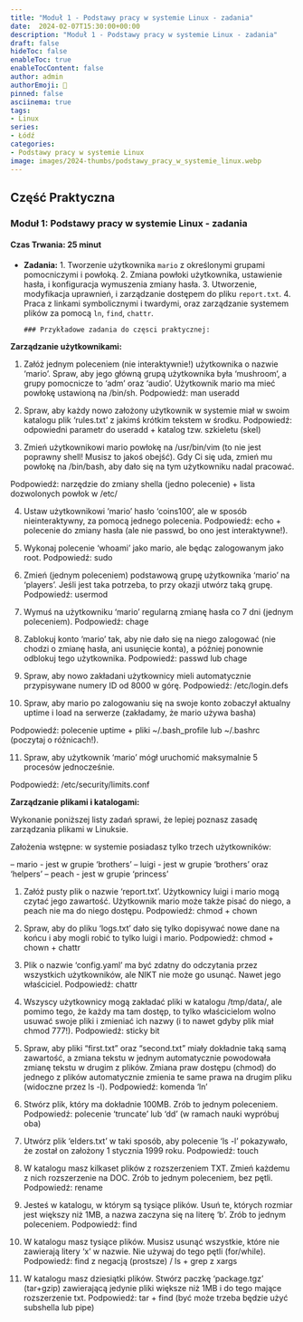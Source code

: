 ```yaml
---
title: "Moduł 1 - Podstawy pracy w systemie Linux - zadania"
date:  2024-02-07T15:30:00+00:00
description: "Moduł 1 - Podstawy pracy w systemie Linux - zadania"
draft: false
hideToc: false
enableToc: true
enableTocContent: false
author: admin
authorEmoji: 🐧
pinned: false
asciinema: true
tags:
- Linux
series:
- Łódź
categories:
- Podstawy pracy w systemie Linux
image: images/2024-thumbs/podstawy_pracy_w_systemie_linux.webp
---
```

## Część Praktyczna
### Moduł 1: Podstawy pracy w systemie Linux - zadania
#### Czas Trwania: 25 minut

- **Zadania:**
      1. Tworzenie użytkownika `mario` z określonymi grupami pomocniczymi i powłoką.
      2. Zmiana powłoki użytkownika, ustawienie hasła, i konfiguracja wymuszenia zmiany hasła.
      3. Utworzenie, modyfikacja uprawnień, i zarządzanie dostępem do pliku `report.txt`.
      4. Praca z linkami symbolicznymi i twardymi, oraz zarządzanie systemem plików za pomocą `ln`, `find`, `chattr`.

      ### Przykładowe zadania do częsci praktycznej:

**Zarządzanie użytkownikami:**

1. Załóż jednym poleceniem (nie interaktywnie!) użytkownika o nazwie ‘mario’. Spraw, aby jego główną grupą użytkownika była ‘mushroom‘, a grupy pomocnicze to ‘adm’ oraz ‘audio’. Użytkownik mario ma mieć powłokę ustawioną na /bin/sh.
Podpowiedź: man useradd

2. Spraw, aby każdy nowo założony użytkownik w systemie miał w swoim katalogu plik ‘rules.txt’ z jakimś krótkim tekstem w środku. Podpowiedź: odpowiedni parametr do useradd + katalog tzw. szkieletu (skel)

3. Zmień użytkownikowi mario powłokę na /usr/bin/vim (to nie jest poprawny shell! Musisz to jakoś obejść). Gdy Ci się uda, zmień mu powłokę na /bin/bash, aby dało się na tym użytkowniku nadal pracować.

Podpowiedź: narzędzie do zmiany shella (jedno polecenie) + lista dozwolonych powłok w /etc/

4. Ustaw użytkownikowi ‘mario’ hasło ‘coins100’, ale w sposób nieinteraktywny, za pomocą jednego polecenia.
Podpowiedź: echo + polecenie do zmiany hasła (ale nie passwd, bo ono jest interaktywne!).

5. Wykonaj polecenie ‘whoami’ jako mario, ale będąc zalogowanym jako root.
Podpowiedź: sudo

6. Zmień (jednym poleceniem) podstawową grupę użytkownika ‘mario’ na ‘players’. Jeśli jest taka potrzeba, to przy okazji utwórz taką grupę.
Podpowiedź: usermod

7. Wymuś na użytkowniku ‘mario’ regularną zmianę hasła co 7 dni (jednym poleceniem).
Podpowiedź: chage

8. Zablokuj konto ‘mario’ tak, aby nie dało się na niego zalogować (nie chodzi o zmianę hasła, ani usunięcie konta), a później ponownie odblokuj tego użytkownika.
Podpowiedź: passwd lub chage

9. Spraw, aby nowo zakładani użytkownicy mieli automatycznie przypisywane numery ID od 8000 w górę.
Podpowiedź: /etc/login.defs

10. Spraw, aby mario po zalogowaniu się na swoje konto zobaczył aktualny uptime i load na serwerze (zakładamy, że mario używa basha)

Podpowiedź: polecenie uptime + pliki ~/.bash_profile lub ~/.bashrc (poczytaj o różnicach!).

11. Spraw, aby użytkownik ‘mario’ mógł uruchomić maksymalnie 5 procesów
jednocześnie.

Podpowiedź: /etc/security/limits.conf

**Zarządzanie plikami i katalogami:**

Wykonanie poniższej listy zadań sprawi, że lepiej poznasz zasadę zarządzania plikami w Linuksie.

Założenia wstępne: w systemie posiadasz tylko trzech użytkowników:

– mario - jest w grupie ‘brothers’
– luigi - jest w grupie ‘brothers’ oraz ‘helpers’
– peach - jest w grupie ‘princess’

1. Załóż pusty plik o nazwie ‘report.txt’. Użytkownicy luigi i mario mogą czytać jego zawartość.
Użytkownik mario może także pisać do niego, a peach nie ma do niego dostępu.
Podpowiedź: chmod + chown

2. Spraw, aby do pliku ‘logs.txt’ dało się tylko dopisywać nowe dane na końcu i aby mogli robić to tylko luigi i mario.
Podpowiedź: chmod + chown + chattr

3. Plik o nazwie ‘config.yaml’ ma być zdatny do odczytania przez wszystkich użytkowników, ale NIKT nie może go usunąć. Nawet jego właściciel.
Podpowiedź: chattr

4. Wszyscy użytkownicy mogą zakładać pliki w katalogu /tmp/data/, ale pomimo tego, że każdy ma tam dostęp, to tylko właścicielom wolno usuwać swoje pliki i zmieniać ich nazwy (i to nawet gdyby plik miał chmod 777!).
Podpowiedź: sticky bit

5. Spraw, aby pliki “first.txt” oraz “second.txt” miały dokładnie taką samą zawartość, a zmiana tekstu w jednym automatycznie powodowała zmianę tekstu w drugim z plików. Zmiana praw dostępu (chmod) do jednego z plików automatycznie zmienia te same prawa na drugim pliku (widoczne przez ls -l).
Podpowiedź: komenda ‘ln’

6. Stwórz plik, który ma dokładnie 100MB. Zrób to jednym poleceniem.
Podpowiedź: polecenie ‘truncate’ lub ‘dd’ (w ramach nauki wypróbuj oba)

7. Utwórz plik ‘elders.txt’ w taki sposób, aby polecenie ‘ls -l’ pokazywało, że został
on założony 1 stycznia 1999 roku.
Podpowiedź: touch

8. W katalogu masz kilkaset plików z rozszerzeniem TXT. Zmień każdemu z nich rozszerzenie na DOC. Zrób to jednym poleceniem, bez pętli.
Podpowiedź: rename

9. Jesteś w katalogu, w którym są tysiące plików. Usuń te, których rozmiar jest większy niż 1MB, a nazwa zaczyna się na literę ‘b’. Zrób to jednym poleceniem.
Podpowiedź: find

10. W katalogu masz tysiące plików. Musisz usunąć wszystkie, które nie zawierają litery ‘x’ w nazwie. Nie używaj do tego pętli (for/while).
Podpowiedź: find z negacją (prostsze) / ls + grep z xargs

11. W katalogu masz dziesiątki plików. Stwórz paczkę ‘package.tgz’ (tar+gzip) zawierającą jedynie pliki większe niż 1MB i do tego mające rozszerzenie txt.
Podpowiedź: tar + find (być może trzeba będzie użyć subshella lub pipe)